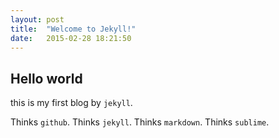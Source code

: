 ```yaml
---
layout: post
title:  "Welcome to Jekyll!"
date:   2015-02-28 18:21:50
---
```

## Hello world

this is my first blog by `jekyll`.

Thinks `github`.
Thinks `jekyll`.
Thinks `markdown`.
Thinks `sublime`.

